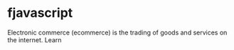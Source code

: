 # fjavascript
 Electronic commerce (ecommerce) is the trading of goods and services on the internet. Learn 
